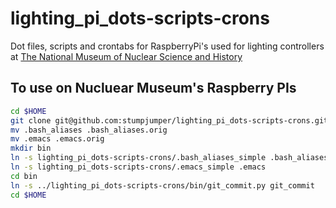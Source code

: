 # lighting_pi_dots-scripts-crons
Dot files, scripts and crontabs for RaspberryPi's used for lighting controllers at [The National Museum of Nuclear 
Science and History](http://www.nuclearmuseum.org "Nuclear Museum home page")

## To use on Nucluear Museum's Raspberry PIs

```bash
cd $HOME
git clone git@github.com:stumpjumper/lighting_pi_dots-scripts-crons.git
mv .bash_aliases .bash_aliases.orig
mv .emacs .emacs.orig
mkdir bin
ln -s lighting_pi_dots-scripts-crons/.bash_aliases_simple .bash_aliases
ln -s lighting_pi_dots-scripts-crons/.emacs_simple .emacs
cd bin
ln -s ../lighting_pi_dots-scripts-crons/bin/git_commit.py git_commit
cd $HOME
```
